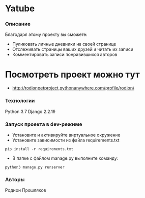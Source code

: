 # Yatube
### Описание
Благодаря этому проекту вы сможете:
- Пуликовать личные дневники на своей странице
- Отслеживать страницы ваших друзей и читать их записи
- Комментировать записи понравившихся авторов
# Посмотреть проект можно тут 
- http://rodionpetproject.pythonanywhere.com/profile/rodion/
### Технологии
Python 3.7
Django 2.2.19
### Запуск проекта в dev-режиме
- Установите и активируйте виртуальное окружение
- Установите зависимости из файла requirements.txt
```
pip install -r requirements.txt
``` 
- В папке с файлом manage.py выполните команду:
```
python3 manage.py runserver
```
### Авторы
Родион Прошляков
